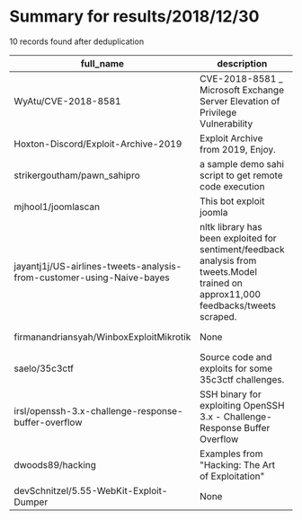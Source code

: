 
# Summary for results/2018/12/30
    
10 records found after deduplication

| full_name | description | html_url | matched_list | matched_count | pushed_at | size | stargazers_count | language | forks_count |
|-----------------------------------------------------------------------|-------------------------------------------------------------------------------------------------------------------------------------|------------------------------------------------------------------------------------------|---------------------------|-----------------|---------------------------|--------|--------------------|------------------|---------------|
| WyAtu/CVE-2018-8581 | CVE-2018-8581 _ Microsoft Exchange Server Elevation of Privilege Vulnerability | https://github.com/WyAtu/CVE-2018-8581 | ['cve-2'] | 1 | 2018-12-30 11:53:08+00:00 | 7 | 323 | Python | 112 |
| Hoxton-Discord/Exploit-Archive-2019 | Exploit Archive from 2019, Enjoy. | https://github.com/Hoxton-Discord/Exploit-Archive-2019 | ['exploit'] | 1 | 2018-12-30 01:40:55+00:00 | 1 | 0 | | 0 |
| strikergoutham/pawn_sahipro | a sample demo sahi script to get remote code execution | https://github.com/strikergoutham/pawn_sahipro | ['remote code execution'] | 1 | 2018-12-30 06:23:49+00:00 | 1 | 0 | nan | 0 |
| mjhool1/joomlascan | This bot exploit joomla | https://github.com/mjhool1/joomlascan | ['exploit'] | 1 | 2018-12-30 07:48:51+00:00 | 384 | 0 | | 0 |
| jayantj1j/US-airlines-tweets-analysis-from-customer-using-Naive-bayes | nltk library has been exploited for sentiment/feedback analysis from tweets.Model trained on approx11,000 feedbacks/tweets scraped. | https://github.com/jayantj1j/US-airlines-tweets-analysis-from-customer-using-Naive-bayes | ['exploit'] | 1 | 2018-12-30 09:26:05+00:00 | 9 | 0 | Jupyter Notebook | 0 |
| firmanandriansyah/WinboxExploitMikrotik | None | https://github.com/firmanandriansyah/WinboxExploitMikrotik | ['exploit'] | 1 | 2018-12-30 11:07:08+00:00 | 8 | 6 | Python | 6 |
| saelo/35c3ctf | Source code and exploits for some 35c3ctf challenges. | https://github.com/saelo/35c3ctf | ['exploit'] | 1 | 2018-12-30 12:12:49+00:00 | 56 | 133 | C | 20 |
| irsl/openssh-3.x-challenge-response-buffer-overflow | SSH binary for exploiting OpenSSH 3.x - Challenge-Response Buffer Overflow | https://github.com/irsl/openssh-3.x-challenge-response-buffer-overflow | ['exploit'] | 1 | 2018-12-30 17:03:34+00:00 | 3 | 0 | Dockerfile | 0 |
| dwoods89/hacking | Examples from "Hacking: The Art of Exploitation" | https://github.com/dwoods89/hacking | ['exploit'] | 1 | 2018-12-30 21:39:55+00:00 | 15 | 0 | C | 0 |
| devSchnitzel/5.55-WebKit-Exploit-Dumper | None | https://github.com/devSchnitzel/5.55-WebKit-Exploit-Dumper | ['exploit'] | 1 | 2018-12-30 16:42:25+00:00 | 704 | 1 | JavaScript | 0 |
